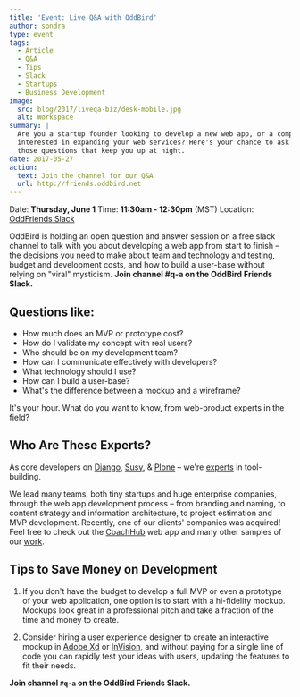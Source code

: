 ```yaml
---
title: 'Event: Live Q&A with OddBird'
author: sondra
type: event
tags:
  - Article
  - Q&A
  - Tips
  - Slack
  - Startups
  - Business Development
image:
  src: blog/2017/liveqa-biz/desk-mobile.jpg
  alt: Workspace
summary: |
  Are you a startup founder looking to develop a new web app, or a company
  interested in expanding your web services? Here's your chance to ask all
  those questions that keep you up at night.
date: 2017-05-27
action:
  text: Join the channel for our Q&A
  url: http://friends.oddbird.net
---
```


Date: **Thursday, June 1** Time: **11:30am - 12:30pm** (MST) Location:
[OddFriends Slack]

OddBird is holding an open question and answer session on a free slack
channel to talk with you about developing a web app from start to finish
– the decisions you need to make about team and technology and testing,
budget and development costs, and how to build a user-base without
relying on "viral" mysticism. **Join channel \#q-a on the OddBird
Friends Slack.**

[OddFriends Slack]: http://friends.oddbird.net

## Questions like:

- How much does an MVP or prototype cost?
- How do I validate my concept with real users?
- Who should be on my development team?
- How can I communicate effectively with developers?
- What technology should I use?
- How can I build a user-base?
- What's the difference between a mockup and a wireframe?

It's your hour. What do you want to know, from web-product experts in
the field?

## Who Are These Experts?

As core developers on [Django], [Susy], & [Plone] – we're [experts] in
tool-building.

We lead many teams, both tiny startups and huge enterprise companies,
through the web app development process – from branding and naming, to
content strategy and information architecture, to project estimation and
MVP development. Recently, one of our clients' companies was acquired!
Feel free to check out the [CoachHub] web app and many other samples of
our [work].

[Django]: https://www.djangoproject.com/
[Susy]: /susy/
[Plone]: https://plone.org/
[experts]: /birds/
[CoachHub]: /work/coachhub/
[work]: /work/

## Tips to Save Money on Development

1. If you don't have the budget to develop a full MVP or even a
   prototype of your web application, one option is to start with a
   hi-fidelity mockup. Mockups look great in a professional pitch and take
   a fraction of the time and money to create.

2. Consider hiring a user experience designer to create an interactive
   mockup in [Adobe Xd] or [InVision], and without paying for a single line
   of code you can rapidly test your ideas with users, updating the
   features to fit their needs.

**Join channel `#q-a` on the OddBird Friends Slack.**

[Adobe Xd]: http://www.adobe.com/products/experience-design.html
[InVision]: https://www.invisionapp.com/

